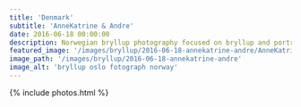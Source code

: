 ```yaml
---
title: 'Denmark'
subtitle: 'AnneKatrine & Andre'
date: 2016-06-18 00:00:00
description: Norwegian bryllup photography focused on bryllup and portrait photography. 
featured_image: '/images/bryllup/2016-06-18-annekatrine-andre/AnneKatrine&Andre-76.jpg'
image_path: '/images/bryllup/2016-06-18-annekatrine-andre'
image_alt: 'bryllup oslo fotograph norway'
---
```


<!-- > “Cherry blossoms, the symbolic flower of the spring.” -->

<!-- DO NOT EDIT BELOW -->
{% include photos.html %}
